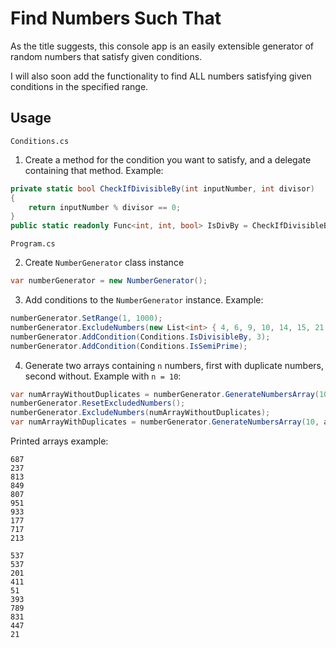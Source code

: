 # Find Numbers Such That

As the title suggests, this console app is an easily extensible generator of random numbers that satisfy given conditions.

I will also soon add the functionality to find ALL numbers satisfying given conditions in the specified range.

## Usage

`Conditions.cs`

1. Create a method for the condition you want to satisfy, and a delegate containing that method. Example:

```csharp
private static bool CheckIfDivisibleBy(int inputNumber, int divisor)
{
    return inputNumber % divisor == 0;
}
public static readonly Func<int, int, bool> IsDivBy = CheckIfDivisibleBy;
```

`Program.cs`

2. Create `NumberGenerator` class instance

```csharp
var numberGenerator = new NumberGenerator();
```

3. Add conditions to the `NumberGenerator` instance. Example:

```csharp
numberGenerator.SetRange(1, 1000);
numberGenerator.ExcludeNumbers(new List<int> { 4, 6, 9, 10, 14, 15, 21, 22 });
numberGenerator.AddCondition(Conditions.IsDivisibleBy, 3);
numberGenerator.AddCondition(Conditions.IsSemiPrime);
```

4. Generate two arrays containing `n` numbers, first with duplicate numbers, second without. Example with `n = 10`:

```csharp
var numArrayWithoutDuplicates = numberGenerator.GenerateNumbersArray(10, allowDuplicates: false);
numberGenerator.ResetExcludedNumbers();
numberGenerator.ExcludeNumbers(numArrayWithoutDuplicates);
var numArrayWithDuplicates = numberGenerator.GenerateNumbersArray(10, allowDuplicates: true);
```

Printed arrays example:

```
687
237
813
849
807
951
933
177
717
213

537
537
201
411
51
393
789
831
447
21
```
